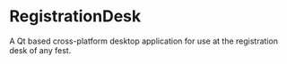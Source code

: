 RegistrationDesk
================

A Qt based cross-platform desktop application for use at the registration desk of any fest.

